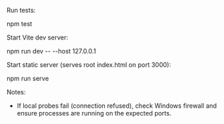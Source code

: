 Run tests:

npm test

Start Vite dev server:

npm run dev -- --host 127.0.0.1

Start static server (serves root index.html on port 3000):

npm run serve

Notes:

- If local probes fail (connection refused), check Windows firewall and ensure processes are running on the expected ports.
